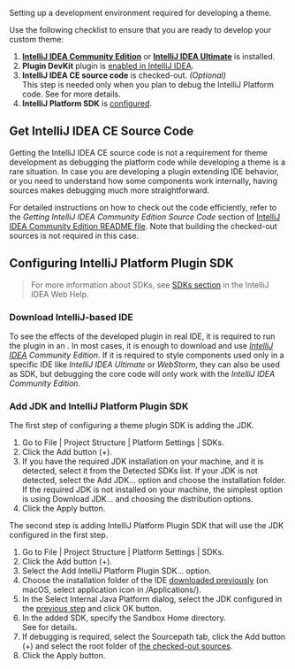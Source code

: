 [//]: # (title: Setting Up a Development Environment)

<!-- Copyright 2000-2022 JetBrains s.r.o. and contributors. Use of this source code is governed by the Apache 2.0 license. -->

<link-summary>Setting up a development environment required for developing a theme.</link-summary>

<procedure title="Preliminary Steps">

Use the following checklist to ensure that you are ready to develop your custom theme:

1. **[IntelliJ IDEA Community Edition](https://www.jetbrains.com/idea/download/)** or **[IntelliJ IDEA Ultimate](https://www.jetbrains.com/idea/download/)** is installed.
2. **Plugin DevKit** plugin is [enabled in IntelliJ IDEA](https://www.jetbrains.com/help/idea/managing-plugins.html).
3.  **IntelliJ IDEA CE source code** is checked-out. _(Optional)_<br/>
  This step is needed only when you plan to debug the IntelliJ Platform code.
  See [](#get-intellij-idea-ce-source-code) for more details.
4. **IntelliJ Platform SDK** is [configured](#configuring-intellij-platform-plugin-sdk).

</procedure>

## Get IntelliJ IDEA CE Source Code

Getting the IntelliJ IDEA CE source code is not a requirement for theme development as debugging the platform code while developing a theme is a rare situation.
In case you are developing a plugin extending IDE behavior, or you need to understand how some components work internally, having sources makes debugging much more straightforward.

For detailed instructions on how to check out the code efficiently, refer to the _Getting IntelliJ IDEA Community Edition Source Code_ section of [IntelliJ IDEA Community Edition README file](%gh-ic%/README.md).
Note that building the checked-out sources is not required in this case.

## Configuring IntelliJ Platform Plugin SDK

> For more information about SDKs, see [SDKs section](https://www.jetbrains.com/help/idea/working-with-sdks.html) in the IntelliJ IDEA Web Help.

### Download IntelliJ-based IDE

To see the effects of the developed plugin in real IDE, it is required to run the plugin in an [](ide_development_instance.md).
In most cases, it is enough to download and use _[IntelliJ IDEA](https://www.jetbrains.com/idea/download/) Community Edition_.
If it is required to style components used only in a specific IDE like _IntelliJ IDEA Ultimate_ or _WebStorm_, they can also be used as SDK, but debugging the core code will only work with the _IntelliJ IDEA Community Edition_.

### Add JDK and IntelliJ Platform Plugin SDK

The first step of configuring a theme plugin SDK is adding the JDK.

<include from="snippets.md" element-id="apiChangesJavaVersion"/>

<procedure title="Add JDK" id="add-jdk">

1. Go to <ui-path>File | Project Structure | Platform Settings | SDKs</ui-path>.
2. Click the <control>Add</control> button (<control>+</control>).
3. If you have the required JDK installation on your machine, and it is detected, select it from the <control>Detected SDKs</control> list.
  If your JDK is not detected, select the <control>Add JDK...</control> option and choose the installation folder.<br/>
  If the required JDK is not installed on your machine, the simplest option is using <control>Download JDK...</control> and choosing the distribution options.
4. Click the <control>Apply</control> button.

</procedure>

The second step is adding IntelliJ Platform Plugin SDK that will use the JDK configured in the first step.

<procedure title="Add IntelliJ Platform Plugin SDK" id="add-intellij-platform-plugin-sdk">

1. Go to <ui-path>File | Project Structure | Platform Settings | SDKs</ui-path>.
2. Click the <control>Add</control> button (<control>+</control>).
3. Select the <control>Add IntelliJ Platform Plugin SDK...</control> option.
4. Choose the installation folder of the IDE [downloaded previously](#download-intellij-based-ide) (on macOS, select application icon in <path>/Applications/</path>).
5. In the <control>Select Internal Java Platform</control> dialog, select the JDK configured in the [previous step](#add-jdk) and click <control>OK</control> button.
6. In the added SDK, specify the <control>Sandbox Home</control> directory.<br/>
   See [](ide_development_instance.md#the-development-instance-sandbox-directory) for details.
7. If debugging is required, select the <control>Sourcepath</control> tab, click the <control>Add</control> button (<control>+</control>) and select the root folder of [the checked-out sources](#get-intellij-idea-ce-source-code).
8. Click the <control>Apply</control> button.

</procedure>
